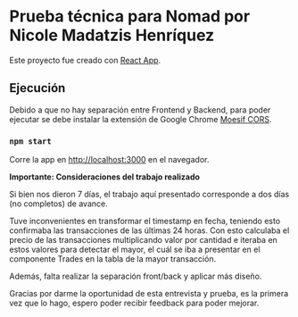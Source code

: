 # Prueba técnica para Nomad por Nicole Madatzis Henríquez

Este proyecto fue creado con [React App](https://github.com/facebook/create-react-app).


## Ejecución

Debido a que no hay separación entre Frontend y Backend, para poder ejecutar se debe instalar la extensión de Google Chrome [Moesif CORS](https://chrome.google.com/webstore/detail/moesif-origin-cors-change/digfbfaphojjndkpccljibejjbppifbc).


### `npm start`

Corre la app en [http://localhost:3000](http://localhost:3000) en el navegador.


**Importante: Consideraciones del trabajo realizado**

Si bien nos dieron 7 días, el trabajo aquí presentado corresponde a dos días (no completos) de avance. 

Tuve inconvenientes en transformar el timestamp en fecha, teniendo esto confirmaba las transacciones de las últimas 24 horas. Con esto calculaba el precio de las transacciones multiplicando valor por cantidad e iteraba en estos valores para detectar el mayor, el cuál se iba a presentar en el componente Trades en la tabla de la mayor transacción. 

Además, falta realizar la separación front/back y aplicar más diseño.

Gracias por darme la oportunidad de esta entrevista y prueba, es la primera vez que lo hago, espero poder recibir feedback para poder mejorar.

